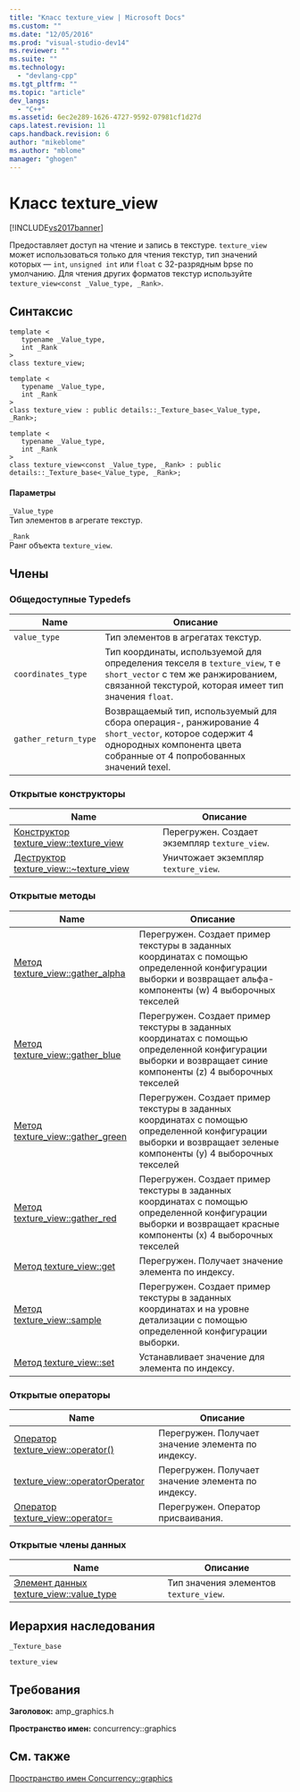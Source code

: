 ```yaml
---
title: "Класс texture_view | Microsoft Docs"
ms.custom: ""
ms.date: "12/05/2016"
ms.prod: "visual-studio-dev14"
ms.reviewer: ""
ms.suite: ""
ms.technology: 
  - "devlang-cpp"
ms.tgt_pltfrm: ""
ms.topic: "article"
dev_langs: 
  - "C++"
ms.assetid: 6ec2e289-1626-4727-9592-07981cf1d27d
caps.latest.revision: 11
caps.handback.revision: 6
author: "mikeblome"
ms.author: "mblome"
manager: "ghogen"
---
```

# Класс texture_view
[!INCLUDE[vs2017banner](../../../assembler/inline/includes/vs2017banner.md)]

Предоставляет доступ на чтение и запись в текстуре.  `texture_view` может использоваться только для чтения текстур, тип значений которых — `int`, `unsigned int` или `float` с 32\-разрядным bpse по умолчанию.  Для чтения других форматов текстур используйте `texture_view<const _Value_type, _Rank>`.  
  
## Синтаксис  
  
```  
template <  
   typename _Value_type,  
   int _Rank  
>  
class texture_view;  
  
template <  
   typename _Value_type,  
   int _Rank  
>  
class texture_view : public details::_Texture_base<_Value_type, _Rank>;  
  
template <  
   typename _Value_type,  
   int _Rank  
>  
class texture_view<const _Value_type, _Rank> : public details::_Texture_base<_Value_type, _Rank>;  
```  
  
#### Параметры  
 `_Value_type`  
 Тип элементов в агрегате текстур.  
  
 `_Rank`  
 Ранг объекта `texture_view`.  
  
## Члены  
  
### Общедоступные Typedefs  
  
|Name|Описание|  
|----------|--------------|  
|`value_type`|Тип элементов в агрегатах текстур.|  
|`coordinates_type`|Тип координаты, используемой для определения текселя в `texture_view`, т е `short_vector` с тем же ранжированием, связанной текстурой, которая имеет тип значения `float`.|  
|`gather_return_type`|Возвращаемый тип, используемый для сбора операция\-, ранжирование 4 `short_vector`, которое содержит 4 однородных компонента цвета собранные от 4 попробованных значений texel.|  
  
### Открытые конструкторы  
  
|Name|Описание|  
|----------|--------------|  
|[Конструктор texture\_view::texture\_view](../Topic/texture_view::texture_view%20Constructor.md)|Перегружен.  Создает экземпляр `texture_view`.|  
|[Деструктор texture\_view::~texture\_view](../Topic/texture_view::~texture_view%20Destructor.md)|Уничтожает экземпляр `texture_view`.|  
  
### Открытые методы  
  
|Name|Описание|  
|----------|--------------|  
|[Метод texture\_view::gather\_alpha](../Topic/texture_view::gather_alpha%20Method.md)|Перегружен.  Создает пример текстуры в заданных координатах с помощью определенной конфигурации выборки и возвращает альфа\-компоненты \(w\) 4 выборочных текселей|  
|[Метод texture\_view::gather\_blue](../Topic/texture_view::gather_blue%20Method.md)|Перегружен.  Создает пример текстуры в заданных координатах с помощью определенной конфигурации выборки и возвращает синие компоненты \(z\) 4 выборочных текселей|  
|[Метод texture\_view::gather\_green](../Topic/texture_view::gather_green%20Method.md)|Перегружен.  Создает пример текстуры в заданных координатах с помощью определенной конфигурации выборки и возвращает зеленые компоненты \(y\) 4 выборочных текселей|  
|[Метод texture\_view::gather\_red](../Topic/texture_view::gather_red%20Method.md)|Перегружен.  Создает пример текстуры в заданных координатах с помощью определенной конфигурации выборки и возвращает красные компоненты \(x\) 4 выборочных текселей|  
|[Метод texture\_view::get](../Topic/texture_view::get%20Method.md)|Перегружен.  Получает значение элемента по индексу.|  
|[Метод texture\_view::sample](../Topic/texture_view::sample%20Method.md)|Перегружен.  Создает пример текстуры в заданных координатах и на уровне детализации с помощью определенной конфигурации выборки.|  
|[Метод texture\_view::set](../Topic/texture_view::set%20Method.md)|Устанавливает значение для элемента по индексу.|  
  
### Открытые операторы  
  
|Name|Описание|  
|----------|--------------|  
|[Оператор texture\_view::operator\(\)](../Topic/texture_view::operator\(\)%20Operator.md)|Перегружен.  Получает значение элемента по индексу.|  
|[texture\_view::operatorOperator](../Topic/texture_view::operatorOperator.md)|Перегружен.  Получает значение элемента по индексу.|  
|[Оператор texture\_view::operator\=](../Topic/texture_view::operator=%20Operator.md)|Перегружен.  Оператор присваивания.|  
  
### Открытые члены данных  
  
|Name|Описание|  
|----------|--------------|  
|[Элемент данных texture\_view::value\_type](../Topic/texture_view::value_type%20Data%20Member.md)|Тип значения элементов `texture_view`.|  
  
## Иерархия наследования  
 `_Texture_base`  
  
 `texture_view`  
  
## Требования  
 **Заголовок:** amp\_graphics.h  
  
 **Пространство имен:** concurrency::graphics  
  
## См. также  
 [Пространство имен Concurrency::graphics](../../../parallel/amp/reference/concurrency-graphics-namespace.md)